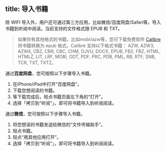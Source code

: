 title: 导入书籍
---
除 WIFI 导入外，用户还可通过第三方应用，比如微信/百度网盘/Safari等，导入书籍到听阅中阅读。当前支持的文件格式限 EPUB 和 TXT。
>如果你有其他格式的书籍，比如mobi/azw等，您可下载免费软件 [Calibre](https://calibre-ebook.com/) 将书籍转换为 epub 格式。Calibre 支持以下格式书籍： AZW, AZW3, AZW4, CBZ, CBR, CBC, CHM, DJVU, DOCX, EPUB, FB2, FBZ, HTML, HTMLZ, LIT, LRF, MOBI, ODT, PDF, PRC, PDB, PML, RB, RTF, SNB, TCR, TXT, TXTZ。

通过**百度网盘**，您可按照以下步骤导入书籍。

1. 在iPhone/iPad中打开“百度网盘”。
2. 下载您想阅读的书籍。
3. 等下载完成后，轻点书籍页面左下角的“打开”。
4. 选择「拷贝到“听阅”」，即可将书籍导入到听阅阅读。

通过**微信**，您可按照以下步骤导入书籍。

1. 将您想读的书籍发送给微信的“文件传输助手”。
2. 轻点书籍。
3. 轻点“用其他应用打开”。
4. 选择「拷贝到“听阅”」，即可将书籍导入到听阅阅读。
